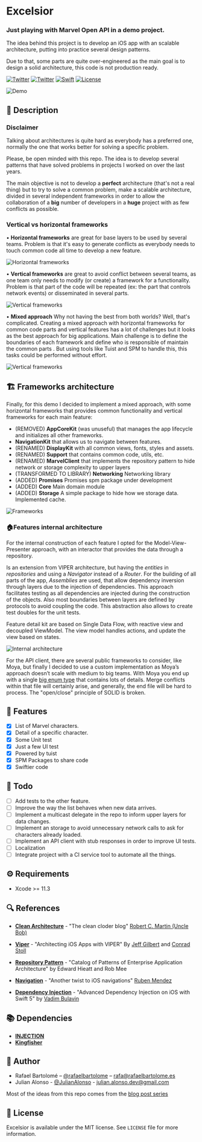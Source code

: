 # Excelsior
### Just playing with Marvel Open API in a demo project.

The idea behind this project is to develop an iOS app with an scalable architecture, putting into practice several design patterns.
 
Due to that, some parts are quite over-engineered as the main goal is to design a solid architecture, this code is not production ready.

[![Twitter](https://img.shields.io/badge/main_contributor-Rafael%20Bartolome-orange)](http://twitter.com/rafaelbartolome)
[![Twitter](https://img.shields.io/badge/posts_contributor-Julian%20Alonso-blue)](http://twitter.com/MaisterJuli)
[![Swift](https://img.shields.io/badge/swift-5.2-green)](https://swift.org)
[![License](https://img.shields.io/github/license/rafaelbartolome/excelsior)](LICENSE)

![Demo](Doc/excelsior.gif)

## 💬 Description 

### Disclaimer

Talking about architectures is quite hard as everybody has a preferred one, normally the one that works better for solving a specific problem.
 
Please, be open minded with this repo. The idea is to develop several patterns that have solved problems in projects I worked on over the last years.

The main objective is not to develop a **perfect** architecture (that's not a real thing) but to try to solve a common problem, make a scalable architecture, divided in several independent frameworks in order to allow the collaboration of a **big** number of developers in a **huge** project with as few conflicts as possible.

### Vertical vs horizontal frameworks

• **Horizontal frameworks** are great for base layers to be used by several teams. Problem is that it's easy to generate conflicts as everybody needs to touch common code all time to develop a new feature.

![Horizontal frameworks](Doc/horizontal-fmw.png)

• **Vertical frameworks** are great to avoid conflict between several teams, as one team only needs to modify (or create) a framework for a functionality. Problem is that part of the code will be repeated (ex: the part that controls network events) or disseminated in several parts.

![Vertical frameworks](Doc/vertical-fmw.png)

• **Mixed approach** Why not having the best from both worlds? Well, that's complicated. Creating a mixed approach with horizontal frameworks for common code parts and vertical features has a lot of challenges but it looks as the best approach for big applications.
Main challenge is to define the boundaries of each framework and define who is responsible of maintain the common parts
. But using tools like Tuist and SPM to handle this, this tasks could be performed without effort.

![Vertical frameworks](Doc/mixed-fmw.png)

## 🏗 Frameworks architecture

Finally, for this demo I decided to implement a mixed approach, with some horizontal frameworks that provides common functionality and vertical frameworks for each main feature:

- (REMOVED) **AppCoreKit** (was unuseful) that manages the app lifecycle and initializes all other frameworks.
- **NavigationKit** that allows us to navigate between features.
- (RENAMED) **DisplayKit**  with all common views, fonts, styles and assets.
- (RENAMED) **Support** that contains common code, utils, etc.
- (RENAMED) **MarvelClient** that implements the repository pattern to hide network or storage complexity to upper layers
- (TRANSFORMED TO LIBRARY) **Networking** Networking library
- (ADDED) **Promises** Promises spm package under development
- (ADDED) **Core** Main domain module
- (ADDED) **Storage** A simple package to hide how we storage data. Implemented cache.

![Frameworks](Doc/frameworks.png)

### 🏠Features internal architecture

For the internal construction of each feature I opted for the Model-View-Presenter approach, with an interactor that provides the data through a repository.
 
Is an extension from VIPER architecture, but having the *entities* in *repositories* and using a *Navigator* instead of a *Router*.
For the building of all parts of the app, *Assemblies* are used, that allow dependency inversion through layers due to the injection of dependencies. This approach facilitates testing as all dependencies are injected during the construction of the objects.
Also most boundaries between layers are defined by protocols to avoid coupling the code. This abstraction also allows to create test doubles for the unit tests.

Feature detail kit are based on Single Data Flow, with reactive view and decoupled ViewModel. The view model handles actions, and update the view based on states.

![Internal architecture](Doc/architecture.png)

For the API client, there are several public frameworks to consider, like Moya, but finally I decided to use a custom implementation as Moya’s approach doesn’t scale with medium to big teams. With Moya you end up with a single [big enum type](https://github.com/Moya/Moya/blob/master/docs/Examples/Basic.md) that contains lots of details. Merge conflicts within that file will certainly arise, and generally, the end file will be hard to process. The "open/close" principle of SOLID is broken.

## 📌 Features 

- [x] List of Marvel characters.
- [x] Detail of a specific character.
- [x] Some Unit test
- [x] Just a few UI test
- [x] Powered by tuist
- [x] SPM Packages to share code
- [x] Swiftier code

## 😬 Todo 

- [ ] Add tests to the other feature.
- [ ] Improve the way the list behaves when new data arrives.
- [ ] Implement a multicast delegate in the repo to inform upper layers for data changes.
- [ ] Implement an storage to avoid unnecessary network calls to ask for characters already loaded.
- [ ] Implement an API client with stub responses in order to improve UI tests.
- [ ] Localization
- [ ] Integrate project with a CI service tool to automate all the things.

## ⚙️ Requirements

- Xcode >= 11.3

## 🔍 References

- **[Clean Architecture](https://blog.cleancoder.com/uncle-bob/2012/08/13/the-clean-architecture.html)** - "The clean cloder blog" [Robert C. Martin (Uncle Bob)](https://twitter.com/unclebobmartin)

- **[Viper](https://www.objc.io/issues/13-architecture/viper/)** - "Architecting iOS Apps with VIPER" By [Jeff Gilbert](jeff.gilbert@mutualmobile.com) and [Conrad Stoll](https://twitter.com/conradstoll)

- **[Repository Pattern](https://martinfowler.com/eaaCatalog/repository.html)** - "Catalog of Patterns of Enterprise Application Architecture" by Edward Hieatt and Rob Mee

- **[Navigation](https://jobandtalent.engineering/the-navigator-420b24fc57da)** - "Another twist to iOS navigations" [Ruben Mendez](https://jobandtalent.engineering/@ruben.mendez)

- **[Dependency Injection](https://www.vadimbulavin.com/dependency-injection-in-swift/)** - "Advanced Dependency Injection on iOS with Swift 5" by [Vadim Bulavin](https://www.vadimbulavin.com)

## 📚 Dependencies

- **[INJECTION](https://github.com/julianalonso/Injection)**
- **[Kingfisher](https://github.com/onevcat/Kingfisher)**

## 🍔 Author

- Rafael Bartolomé – [@rafaelbartolome](https://twitter.com/rafaelbartolome) – rafa@rafaelbartolome.es
- Julian Alonso - [@JulianAlonso](https://twitter.com/maisterjuli) - julian.alonso.dev@gmail.com

Most of the ideas from this repo comes from the [blog post series](http//diariodeprogramacion.com)

## 📄 License

Excelsior is available under the MIT license. See ``LICENSE`` file for more information.